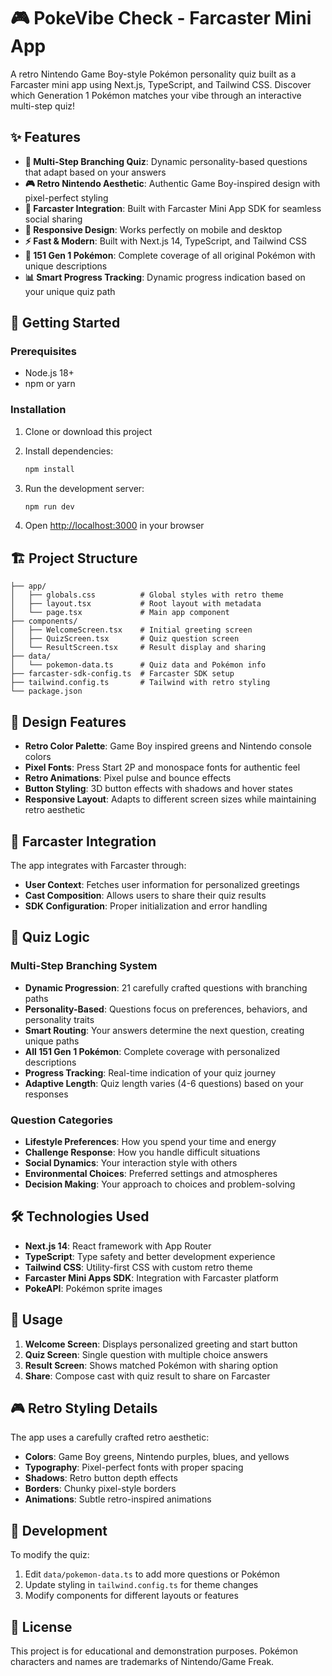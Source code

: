 # 🎮 PokeVibe Check - Farcaster Mini App

A retro Nintendo Game Boy-style Pokémon personality quiz built as a Farcaster mini app using Next.js, TypeScript, and Tailwind CSS. Discover which Generation 1 Pokémon matches your vibe through an interactive multi-step quiz!

## ✨ Features

- **🎯 Multi-Step Branching Quiz**: Dynamic personality-based questions that adapt based on your answers
- **🎮 Retro Nintendo Aesthetic**: Authentic Game Boy-inspired design with pixel-perfect styling
- **🔗 Farcaster Integration**: Built with Farcaster Mini App SDK for seamless social sharing
- **📱 Responsive Design**: Works perfectly on mobile and desktop
- **⚡ Fast & Modern**: Built with Next.js 14, TypeScript, and Tailwind CSS
- **🎨 151 Gen 1 Pokémon**: Complete coverage of all original Pokémon with unique descriptions
- **📊 Smart Progress Tracking**: Dynamic progress indication based on your unique quiz path

## 🚀 Getting Started

### Prerequisites

- Node.js 18+ 
- npm or yarn

### Installation

1. Clone or download this project
2. Install dependencies:
   ```bash
   npm install
   ```

3. Run the development server:
   ```bash
   npm run dev
   ```

4. Open [http://localhost:3000](http://localhost:3000) in your browser

## 🏗️ Project Structure

```
├── app/
│   ├── globals.css          # Global styles with retro theme
│   ├── layout.tsx           # Root layout with metadata
│   └── page.tsx             # Main app component
├── components/
│   ├── WelcomeScreen.tsx    # Initial greeting screen
│   ├── QuizScreen.tsx       # Quiz question screen
│   └── ResultScreen.tsx     # Result display and sharing
├── data/
│   └── pokemon-data.ts      # Quiz data and Pokémon info
├── farcaster-sdk-config.ts  # Farcaster SDK setup
├── tailwind.config.ts       # Tailwind with retro styling
└── package.json
```

## 🎨 Design Features

- **Retro Color Palette**: Game Boy inspired greens and Nintendo console colors
- **Pixel Fonts**: Press Start 2P and monospace fonts for authentic feel
- **Retro Animations**: Pixel pulse and bounce effects
- **Button Styling**: 3D button effects with shadows and hover states
- **Responsive Layout**: Adapts to different screen sizes while maintaining retro aesthetic

## 🔧 Farcaster Integration

The app integrates with Farcaster through:

- **User Context**: Fetches user information for personalized greetings
- **Cast Composition**: Allows users to share their quiz results
- **SDK Configuration**: Proper initialization and error handling

## 🎯 Quiz Logic

### Multi-Step Branching System
- **Dynamic Progression**: 21 carefully crafted questions with branching paths
- **Personality-Based**: Questions focus on preferences, behaviors, and personality traits
- **Smart Routing**: Your answers determine the next question, creating unique paths
- **All 151 Gen 1 Pokémon**: Complete coverage with personalized descriptions
- **Progress Tracking**: Real-time indication of your quiz journey
- **Adaptive Length**: Quiz length varies (4-6 questions) based on your responses

### Question Categories
- **Lifestyle Preferences**: How you spend your time and energy
- **Challenge Response**: How you handle difficult situations
- **Social Dynamics**: Your interaction style with others
- **Environmental Choices**: Preferred settings and atmospheres
- **Decision Making**: Your approach to choices and problem-solving

## 🛠️ Technologies Used

- **Next.js 14**: React framework with App Router
- **TypeScript**: Type safety and better development experience
- **Tailwind CSS**: Utility-first CSS with custom retro theme
- **Farcaster Mini Apps SDK**: Integration with Farcaster platform
- **PokeAPI**: Pokémon sprite images

## 📱 Usage

1. **Welcome Screen**: Displays personalized greeting and start button
2. **Quiz Screen**: Single question with multiple choice answers
3. **Result Screen**: Shows matched Pokémon with sharing option
4. **Share**: Compose cast with quiz result to share on Farcaster

## 🎮 Retro Styling Details

The app uses a carefully crafted retro aesthetic:

- **Colors**: Game Boy greens, Nintendo purples, blues, and yellows
- **Typography**: Pixel-perfect fonts with proper spacing
- **Shadows**: Retro button depth effects
- **Borders**: Chunky pixel-style borders
- **Animations**: Subtle retro-inspired animations

## 🔄 Development

To modify the quiz:

1. Edit `data/pokemon-data.ts` to add more questions or Pokémon
2. Update styling in `tailwind.config.ts` for theme changes
3. Modify components for different layouts or features

## 📄 License

This project is for educational and demonstration purposes. Pokémon characters and names are trademarks of Nintendo/Game Freak.